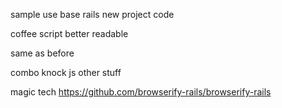 sample use base rails new project code

coffee script better readable

same as before

combo knock js  other stuff

magic tech https://github.com/browserify-rails/browserify-rails 




